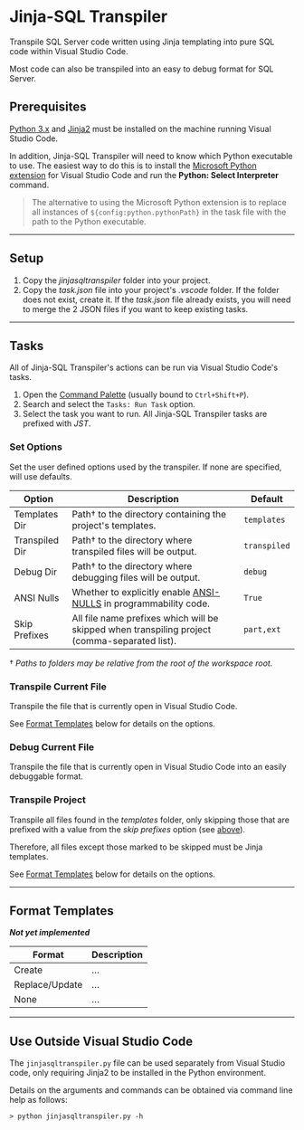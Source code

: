# Jinja-SQL Transpiler
Transpile SQL Server code written using Jinja templating into pure SQL code within Visual Studio Code.

Most code can also be transpiled into an easy to debug format for SQL Server.

## Prerequisites
[Python 3.x](https://www.python.org/,3.x) and [Jinja2](https://jinja.palletsprojects.com/) must be installed on the machine running Visual Studio Code.

In addition, Jinja-SQL Transpiler will need to know which Python executable to use. The easiest way to do this is to install the [Microsoft Python extension](https://code.visualstudio.com/docs/languages/python) for Visual Studio Code and run the **Python: Select Interpreter** command.

> The alternative to using the Microsoft Python extension is to replace all instances of `${config:python.pythonPath}` in the task file with the path to the Python executable.

---

## Setup
1. Copy the *jinjasqltranspiler* folder into your project.
2. Copy the *task.json* file into your project's *.vscode* folder. If the folder does not exist, create it. If the *task.json* file already exists, you will need to merge the 2 JSON files if you want to keep existing tasks.

---

## Tasks
All of Jinja-SQL Transpiler's actions can be run via Visual Studio Code's tasks.

1. Open the [Command Palette](https://code.visualstudio.com/docs/editor/tasks#_typescript-hello-world) (usually bound to `Ctrl+Shift+P`).
2. Search and select the `Tasks: Run Task` option.
3. Select the task you want to run. All Jinja-SQL Transpiler tasks are prefixed with *JST*.

### Set Options
Set the user defined options used by the transpiler. If none are specified, will use defaults.

| Option | Description | Default |
|--------|-------------|---------|
| Templates Dir | Path† to the directory containing the project's templates. | `templates`
| Transpiled Dir | Path† to the directory where transpiled files will be output. | `transpiled`
| Debug Dir | Path† to the directory where debugging files will be output. | `debug`
| ANSI Nulls | Whether to explicitly enable [ANSI-NULLS](https://docs.microsoft.com/en-us/sql/t-sql/statements/set-ansi-nulls-transact-sql?view=sql-server-ver15) in programmability code. | `True`
| Skip Prefixes | All file name prefixes which will be skipped when transpiling project (comma-separated list). | `part,ext`

† *Paths to folders may be relative from the root of the workspace root.*

### Transpile Current File
Transpile the file that is currently open in Visual Studio Code.

See [Format Templates](#format-templates) below for details on the options.

### Debug Current File
Transpile the file that is currently open in Visual Studio Code into an easily debuggable format.

### Transpile Project
Transpile all files found in the *templates* folder, only skipping those that are prefixed with a value from the *skip prefixes* option (see [above](#set-options)).

Therefore, all files except those marked to be skipped must be Jinja templates.

See [Format Templates](#format-templates) below for details on the options.

---

## Format Templates
_**Not yet implemented**_

| Format | Description |
|--------|-------------|
| Create | … |
| Replace/Update | … |
| None | … |

---

## Use Outside Visual Studio Code
The `jinjasqltranspiler.py` file can be used separately from Visual Studio code, only requiring Jinja2 to be installed in the Python environment.

Details on the arguments and commands can be obtained via command line help as follows:

```
> python jinjasqltranspiler.py -h
```